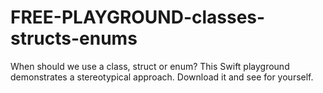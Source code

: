 # FREE-PLAYGROUND-classes-structs-enums
When should we use a class, struct or enum? This Swift playground demonstrates a stereotypical approach. Download it and see for yourself.
